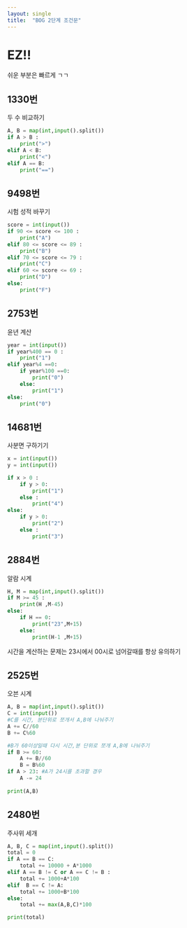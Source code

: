 ```yaml
---
layout: single
title:  "BOG 2단계 조건문"
---
```

#  EZ!!

쉬운 부분은 빠르게 ㄱㄱ

## 1330번
두 수 비교하기
```python
A, B = map(int,input().split())
if A > B :
    print(">")
elif A < B:
    print("<")
elif A == B:
    print("==")
````  

## 9498번
시험 성적 바꾸기
```python
score = int(input())
if 90 <= score <= 100 :
    print("A")
elif 80 <= score <= 89 :
    print("B")
elif 70 <= score <= 79 :
    print("C")
elif 60 <= score <= 69 :
    print("D")
else:
    print("F")
````  

## 2753번
윤년 계산
```python
year = int(input())
if year%400 == 0 :
    print("1")
elif year%4 ==0:
    if year%100 ==0:
        print("0")
    else:
        print("1")
else:
    print("0")
````  

## 14681번
사분면 구하기기
```python
x = int(input())
y = int(input())

if x > 0 :
    if y > 0:
        print("1")
    else :
        print("4")
else:
    if y > 0:
        print("2")
    else :
        print("3")
````

## 2884번
알람 시계
```python
H, M = map(int,input().split())
if M >= 45 :
    print(H ,M-45)
else:
    if H == 0:
        print("23",M+15)
    else:
        print(H-1 ,M+15)
````
시간을 계산하는 문제는 23시에서 00시로 넘어갈때를 항상 유의하기  

## 2525번
오븐 시계
```python
A, B = map(int,input().split())
C = int(input())
#C를 시간, 분단위로 쪼개서 A,B에 나눠주기
A += C//60
B += C%60

#B가 60이상일때 다시 시간,분 단위로 쪼개 A,B에 나눠주기
if B >= 60:
    A += B//60
    B = B%60
if A > 23: #A가 24시를 초과할 경우
    A -= 24
    
print(A,B)
````

## 2480번
주사위 세개
```python
A, B, C = map(int,input().split())
total = 0
if A == B == C:
    total += 10000 + A*1000
elif A == B != C or A == C != B :
    total += 1000+A*100
elif  B == C != A:
    total += 1000+B*100
else:
    total += max(A,B,C)*100

print(total)
````
